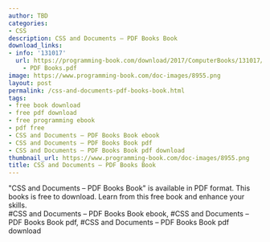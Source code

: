 ```yaml
---
author: TBD
categories:
- CSS
description: CSS and Documents – PDF Books Book
download_links:
- info: '131017'
  url: https://programming-book.com/download/2017/ComputerBooks/131017/CSS and Documents
    - PDF Books.pdf
image: https://www.programming-book.com/doc-images/8955.png
layout: post
permalink: /css-and-documents-pdf-books-book.html
tags:
- free book download
- free pdf download
- free programming ebook
- pdf free
- CSS and Documents – PDF Books Book ebook
- CSS and Documents – PDF Books Book pdf
- CSS and Documents – PDF Books Book pdf download
thumbnail_url: https://www.programming-book.com/doc-images/8955.png
title: CSS and Documents – PDF Books Book
---
```


 
<div class="item-desc text-justify">
  "CSS and Documents – PDF Books Book" is available in PDF format. This books is free to download. Learn from this free book and enhance your skills.
  <br>
  #CSS and Documents – PDF Books Book ebook, #CSS and Documents – PDF Books Book pdf, #CSS and Documents – PDF Books Book pdf download
</div>